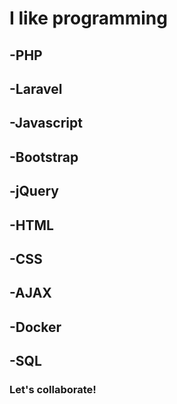 <h1>I like programming</h1>

<h2>-PHP </h2>
<h2>-Laravel </h2>
<h2>-Javascript </h2>
<h2>-Bootstrap </h2>
<h2>-jQuery </h2>
<h2>-HTML </h2>
<h2>-CSS </h2>
<h2>-AJAX </h2>
<h2>-Docker </h2>
<h2>-SQL </h2>

<h3>Let's collaborate!</h3>
